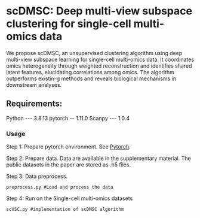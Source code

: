 # scDMSC: Deep multi-view subspace clustering for single-cell multi-omics data
We propose scDMSC, an unsupervised clustering algorithm using deep multi-view subspace learning  for single-cell multi-omics data. It coordinates omics heterogeneity through weighted reconstruction and  identifies shared latent features, elucidating correlations among omics. The algorithm outperforms existin-g methods and reveals biological mechanisms in downstream analyses.
## Requirements:
Python --- 3.8.13
pytorch -- 1.11.0
Scanpy --- 1.0.4

### Usage

Step 1: Prepare pytorch environment. See [Pytorch](https://pytorch.org/get-started/locally/).

Step 2: Prepare data. Data are available in the supplementary material.
The public datasets in the paper are stored as .h5 files.

Step 3: Data preprocess.
```
preprocess.py #Load and process the data
```
Step 4: Run on the Single-cell multi-omics datasets
```
scVSC.py #implementation of scDMSC algorithm
```
